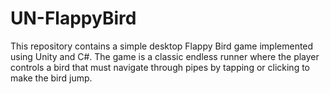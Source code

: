# UN-FlappyBird
This repository contains a simple desktop Flappy Bird game implemented using Unity and C#. The game is a classic endless runner where the player controls a bird that must navigate through pipes by tapping or clicking to make the bird jump.
